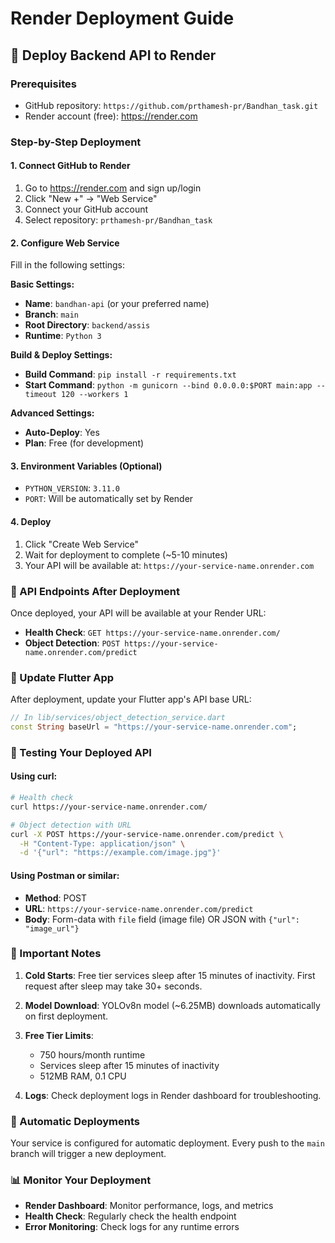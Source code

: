 # Render Deployment Guide

## 🚀 Deploy Backend API to Render

### Prerequisites
- GitHub repository: `https://github.com/prthamesh-pr/Bandhan_task.git`
- Render account (free): https://render.com

### Step-by-Step Deployment

#### 1. Connect GitHub to Render
1. Go to https://render.com and sign up/login
2. Click "New +" → "Web Service"
3. Connect your GitHub account
4. Select repository: `prthamesh-pr/Bandhan_task`

#### 2. Configure Web Service
Fill in the following settings:

**Basic Settings:**
- **Name**: `bandhan-api` (or your preferred name)
- **Branch**: `main`
- **Root Directory**: `backend/assis`
- **Runtime**: `Python 3`

**Build & Deploy Settings:**
- **Build Command**: `pip install -r requirements.txt`
- **Start Command**: `python -m gunicorn --bind 0.0.0.0:$PORT main:app --timeout 120 --workers 1`

**Advanced Settings:**
- **Auto-Deploy**: Yes
- **Plan**: Free (for development)

#### 3. Environment Variables (Optional)
- `PYTHON_VERSION`: `3.11.0`
- `PORT`: Will be automatically set by Render

#### 4. Deploy
1. Click "Create Web Service"
2. Wait for deployment to complete (~5-10 minutes)
3. Your API will be available at: `https://your-service-name.onrender.com`

### 📡 API Endpoints After Deployment

Once deployed, your API will be available at your Render URL:

- **Health Check**: `GET https://your-service-name.onrender.com/`
- **Object Detection**: `POST https://your-service-name.onrender.com/predict`

### 🔧 Update Flutter App

After deployment, update your Flutter app's API base URL:

```dart
// In lib/services/object_detection_service.dart
const String baseUrl = "https://your-service-name.onrender.com";
```

### 📝 Testing Your Deployed API

#### Using curl:
```bash
# Health check
curl https://your-service-name.onrender.com/

# Object detection with URL
curl -X POST https://your-service-name.onrender.com/predict \
  -H "Content-Type: application/json" \
  -d '{"url": "https://example.com/image.jpg"}'
```

#### Using Postman or similar:
- **Method**: POST
- **URL**: `https://your-service-name.onrender.com/predict`
- **Body**: Form-data with `file` field (image file) OR JSON with `{"url": "image_url"}`

### 🚨 Important Notes

1. **Cold Starts**: Free tier services sleep after 15 minutes of inactivity. First request after sleep may take 30+ seconds.

2. **Model Download**: YOLOv8n model (~6.25MB) downloads automatically on first deployment.

3. **Free Tier Limits**: 
   - 750 hours/month runtime
   - Services sleep after 15 minutes of inactivity
   - 512MB RAM, 0.1 CPU

4. **Logs**: Check deployment logs in Render dashboard for troubleshooting.

### 🔄 Automatic Deployments

Your service is configured for automatic deployment. Every push to the `main` branch will trigger a new deployment.

### 📊 Monitor Your Deployment

- **Render Dashboard**: Monitor performance, logs, and metrics
- **Health Check**: Regularly check the health endpoint
- **Error Monitoring**: Check logs for any runtime errors
